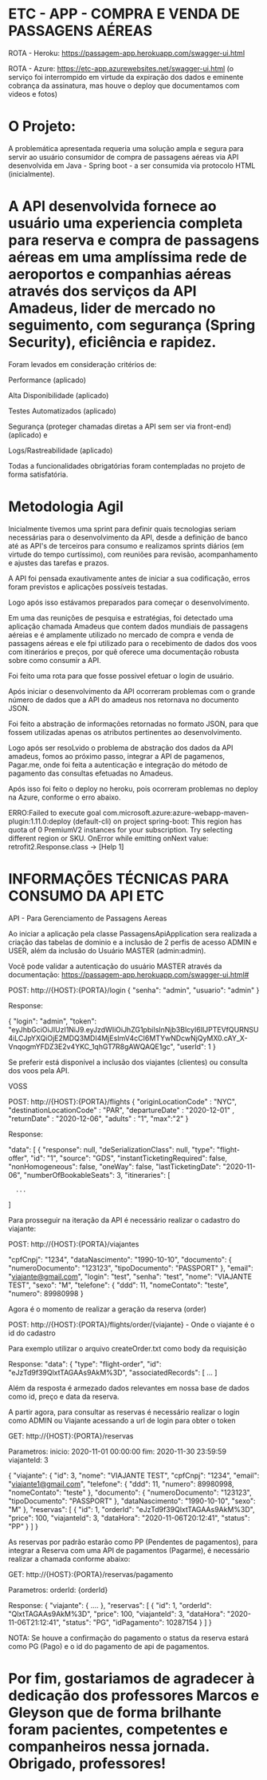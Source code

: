 # ETC - APP -  COMPRA E VENDA DE PASSAGENS AÉREAS

ROTA  - Heroku: https://passagem-app.herokuapp.com/swagger-ui.html

ROTA - Azure: https://etc-app.azurewebsites.net/swagger-ui.html (o serviço foi interrompido em virtude da expiração dos dados e eminente cobrança da assinatura, mas houve o deploy que documentamos com videos e fotos)


# O Projeto:
A problemática apresentada requeria uma solução ampla e segura para servir ao usuário consumidor de compra de passagens aéreas via API desenvolvida em Java - Spring boot -  a ser consumida via protocolo HTML (inicialmente).

# A API desenvolvida fornece ao usuário uma experiencia completa para reserva e compra de passagens aéreas em uma amplíssima rede de aeroportos e companhias aéreas através dos serviços da API Amadeus, lider de mercado no seguimento, com segurança (Spring Security), eficiência e rapidez.

Foram levados em consideração critérios de:

Performance (aplicado)

Alta Disponibilidade (aplicado)

Testes Automatizados (aplicado)

Segurança (proteger chamadas diretas a API sem ser via front-end) (aplicado) e 

Logs/Rastreabilidade (aplicado)

Todas a funcionalidades obrigatórias foram contempladas no projeto de forma satisfatória.


# Metodologia Agil
Inicialmente tivemos uma sprint para definir quais tecnologias seriam necessárias
para o desenvolvimento da API, desde a definição de banco até as API's de terceiros para consumo e realizamos sprints diários (em virtude do tempo curtíssimo), com reuniões para revisão, acompanhamento e ajustes das tarefas e prazos.

A API foi pensada exautivamente antes de iniciar a sua codificação, erros foram previstos e aplicações possíveis testadas.

Logo após isso estávamos preparados para começar o desenvolvimento.

Em uma das reunições de pesquisa e estratégias, foi detectado uma aplicação chamada Amadeus que contem dados mundiais de passagens aéreias e é amplamente utilizado no mercado de compra e venda de passagens aéreas e ele fpi utilizado para o recebimento de dados dos voos com itinerários e preços, por quê oferece uma documentação
robusta sobre como consumir a API.

Foi feito uma rota para que fosse possivel efetuar o login de usuário.

Após iniciar o desenvolvimento da API ocorreram problemas com o grande número de dados que a API do amadeus nos retornava no documento JSON.

Foi feito a abstração de informações retornadas no formato JSON, para que fossem utilizadas apenas os atributos pertinentes ao desenvolvimento.

Logo após ser resoLvido o problema de abstração dos dados da API amadeus, fomos ao próximo passo, integrar a API de pagamenos, Pagar.me, onde foi feita
a autenticação e integração do método de pagamento das consultas efetuadas no Amadeus.

Após isso foi feito o deploy no heroku, pois ocorreram problemas no deploy na Azure, conforme o erro abaixo.

ERRO:Failed to execute goal com.microsoft.azure:azure-webapp-maven-plugin:1.11.0:deploy (default-cli) on project spring-boot:
This region has quota of 0 PremiumV2 instances for your subscription. Try selecting different region or SKU.
OnError while emitting onNext value: retrofit2.Response.class -> [Help 1]


# INFORMAÇÕES TÉCNICAS PARA CONSUMO DA API ETC

API - Para Gerenciamento de Passagens Aereas

Ao iniciar  a aplicação pela classe PassagensApiApplication sera realizada a criação das tabelas de dominio
e a inclusão de 2 perfis de acesso ADMIN e USER, além da inclusão do Usuário MASTER (admin:admin).


Você pode validar a autenticação do usuário MASTER através da documentação: https://passagem-app.herokuapp.com/swagger-ui.html#

POST: http://{HOST}:{PORTA}/login
{
  "senha": "admin",
  "usuario": "admin"
}

Response:

{
  "login": "admin",
  "token": "eyJhbGciOiJIUzI1NiJ9.eyJzdWIiOiJhZG1pbiIsInNjb3BlcyI6IlJPTEVfQURNSU4iLCJpYXQiOjE2MDQ3MDI4MjEsImV4cCI6MTYwNDcwNjQyMX0.cAY_X-VnqogmYFDZ3E2v4YKC_1qhGT7R8gAWQAQE1gc",
  "userId": 1
}

Se preferir está disponível a inclusão dos viajantes (clientes) ou consulta dos voos pela API.

VOSS

POST: http://{HOST}:{PORTA}/flights
{
	"originLocationCode" : "NYC",
	"destinationLocationCode" : "PAR",
	"departureDate" : "2020-12-01" ,
	"returnDate" : "2020-12-06",
	"adults" : "1",
	"max":"2"
}

Response:

"data": [
    {
      "response": null,
      "deSerializationClass": null,
      "type": "flight-offer",
      "id": "1",
      "source": "GDS",
      "instantTicketingRequired": false,
      "nonHomogeneous": false,
      "oneWay": false,
      "lastTicketingDate": "2020-11-06",
      "numberOfBookableSeats": 3,
      "itineraries": [
	  
	  ...
]


Para prosseguir na iteração da API é necessário realizar o cadastro do viajante:


POST: http://{HOST}:{PORTA}/viajantes

"cpfCnpj": "1234",
  "dataNascimento": "1990-10-10",
  "documento": {
    "numeroDocumento": "123123",
    "tipoDocumento": "PASSPORT"
  },
  "email": "viajante@gmail.com",
  "login": "test",
  "senha": "test",
  "nome": "VIAJANTE TEST",
  "sexo": "M",
  "telefone": {
    "ddd": 11,
    "nomeContato": "teste",
    "numero": 89980998
  }
  
  

Agora é o momento de realizar a geração da reserva (order)


POST: http://{HOST}:{PORTA}/flights/order/{viajante} - Onde o viajante é o id do cadastro

Para exemplo utilizar o arquivo createOrder.txt como body da requisição


Response:
"data": {
    "type": "flight-order",
    "id": "eJzTd9f39QlxtTAGAAs9AkM%3D",
    "associatedRecords": [
	...
	]

Além da resposta é armezado dados relevantes em nossa base de dados como id, preço e data da reserva.

A partir agora, para consultar as reservas é necessário realizar o login como ADMIN ou Viajante acessando a url de login para obter o token

GET: http://{HOST}:{PORTA}/reservas

Parametros:
inicio: 2020-11-01 00:00:00
fim: 2020-11-30 23:59:59
viajanteId: 3

{
  "viajante": {
    "id": 3,
    "nome": "VIAJANTE TEST",
    "cpfCnpj": "1234",
    "email": "viajante1@gmail.com",
    "telefone": {
      "ddd": 11,
      "numero": 89980998,
      "nomeContato": "teste"
    },
    "documento": {
      "numeroDocumento": "123123",
      "tipoDocumento": "PASSPORT"
    },
    "dataNascimento": "1990-10-10",
    "sexo": "M"
  },
  "reservas": [
    {
      "id": 1,
      "orderId": "eJzTd9f39QlxtTAGAAs9AkM%3D",
      "price": 100,
      "viajanteId": 3,
      "dataHora": "2020-11-06T20:12:41",
      "status": "PP"
    }
  ]
}

As reservas por padrão estarão como PP (Pendentes de pagamentos), para integrar a Reserva com uma API de pagamentos (Pagarme), é necessário realizar a chamada conforme abaixo:

GET: http://{HOST}:{PORTA}/reservas/pagamento

Parametros:
orderId: {orderId}

Response:
{
  "viajante": {
    ....
  },
  "reservas": [
    {
      "id": 1,
      "orderId": "QlxtTAGAAs9AkM%3D",
      "price": 100,
      "viajanteId": 3,
      "dataHora": "2020-11-06T21:12:41",
      "status": "PG",
      "idPagamento": 10287154
    }
  ]
}

NOTA: Se houve a confirmação do pagamento o status da reserva estará como PG (Pago) e o id do pagamento de api de pagamentos.

# Por fim, gostariamos de agradecer à dedicação dos professores Marcos e Gleyson que de forma brilhante foram pacientes, competentes e companheiros nessa jornada. Obrigado, professores!



